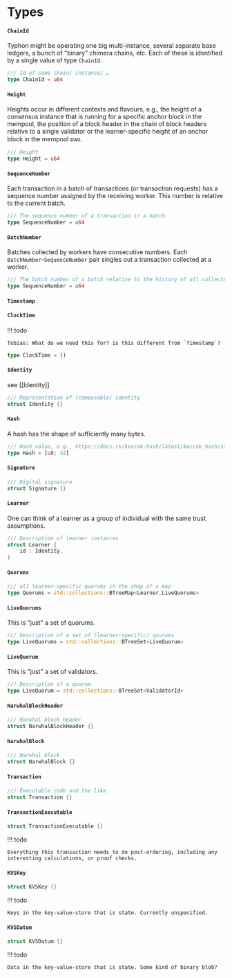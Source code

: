 # Types


#### `ChainId`


Typhon might be operating one big multi-instance, several separate base ledgers, a bunch of "binary" chimera chains, etc. Each of these is identified by a single value of type `ChainId`.

```rust
/// Id of some chain/ instance/ …
type ChainId = u64
```

#### `Height`


Heights occur in different contexts and flavours, e.g., the height of a consensus instance that is running for a specific anchor block in the mempool,
the position of a block header in the chain of block headers relative to a single validator or the learner-specific height of an anchor block in the mempool ᴅᴀɢ.

```rust
/// Height
type Height = u64
```

#### `SequenceNumber`


Each transaction in a batch of transactions (or transaction requests) has a sequence number assigned by the receiving worker. This number is relative to the current batch.

```rust
/// The sequence number of a transaction in a batch.
type SequenceNumber = u64
```

#### `BatchNumber`


Batches collected by workers have consecutive numbers. Each `BatchNumber`-`SequenceNumber` pair singles out a transaction collected at a worker.

```rust
/// The batch number of a batch relative to the history of all collected batches of the worker.
type SequenceNumber = u64
```

#### `Timestamp`


<!-- [//TobiasOnTimeStamps]: # ( We'll talk about this; each transaction has a batch number and a sequence number at a specific validator; these can be considered their logical worker-local timestamp ) -->


#### `ClockTime`


!!! todo

    Tobias: What do we need this for? is this different from `Timestamp`?

```rust
type ClockTime = ()
```

#### `Identity`


see [[Identity]]

```rust
/// Representation of (composable) identity
struct Identity {}
```

#### `Hash`


A hash has the shape of sufficiently many bytes.
```rust
/// Hash value, e.g., https://docs.rs/keccak-hash/latest/keccak_hash/struct.H256.html
type Hash = [u8; 32]
```

#### `Signature`


<!-- [//TobiasOnSignatures]: # ( well, we probably need more detail here :-/ ) -->

```rust
/// Digital signature
struct Signature {}
```

#### `Learner`


One can think of a learner as a group of individual with the same trust assumptions.

```rust
/// Description of learner instances
struct Learner {
    id : Identity,
}
```

#### `Quorums`


```rust
/// all learner-specific quorums in the shap of a map
type Quorums = std::collections::BTreeMap<Learner,LiveQuorums>
```

#### `LiveQuorums`


This is "just" a set of quorums.

```rust
/// Description of a set of (learner-specific) qourums
type LiveQuorums = std::collections::BTreeSet<LiveQuorum>
```

#### `LiveQuorum`


This is "just" a set of validators.

```rust
/// Description of a quorum
type LiveQuorum = std::collections::BTreeSet<ValidatorId>
```


#### `NarwhalBlockHeader`


```rust
/// Narwhal block header
struct NarwhalBlockHeader {}
```

#### `NarwhalBlock`


```rust
/// Narwhal block
struct NarwhalBlock {}
```

#### `Transaction`


```rust
/// Executable code and the like
struct Transaction {}
```

#### `TransactionExecutable`


```rust
struct TransactionExecutable {}
```

!!! todo

    Everything this transaction needs to do post-ordering, including any interesting calculations, or proof checks.

#### `KVSKey`


```rust
struct KVSKey {}
```

!!! todo

    Keys in the key-value-store that is state. Currently unspecified.

#### `KVSDatum`

```rust
struct KVSDatum {}
```

!!! todo

    Data in the key-value-store that is state. Some kind of binary blob?

<!-- ### Executor API specific types -->

